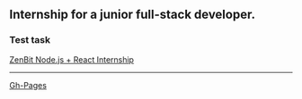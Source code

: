 ## Internship for a junior full-stack developer.
### Test task
[ZenBit Node.js + React Internship](https://zenbit.tech/internship-full-stack)


---
[Gh-Pages](#)